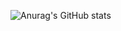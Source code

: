 ![Anurag's GitHub stats](https://github-readme-stats.vercel.app/api?username=gokuryo&show_icons=true&theme=tokyonight)
